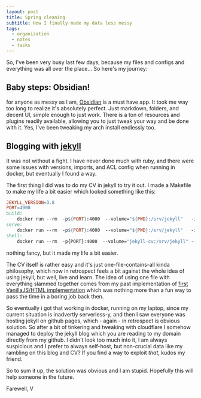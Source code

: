 ```yaml
---
layout: post
title: Spring cleaning
subtitle: How I finally made my data less messy
tags:
  - organization
  - notes
  - tasks
---
```

So, I've been very busy last few days, because my files and configs and everything was all over the place... So here's my journey:

## Baby steps: Obsidian!

for anyone as messy as I am, [Obsidian](https://obsidian.md/) is a must have app. It took me way too long to realize it's absolutely perfect. Just markdown, folders, and decent UI, simple enough to just work. There is a ton of resources and plugins readily available, allowing you to just tweak your way and be done with it. Yes, I've been tweaking my arch install endlessly too.

## Blogging with [jekyll](https://jekyllrb.com/)

It was not without a fight. I have never done much with ruby, and there were some issues with versions, imports, and ACL config when running in docker, but eventually I found a way.

The first thing I did was to do my CV in jekyll to try it out. I made a Makefile to make my life a bit easier which looked something like this:
```makefile
JEKYLL_VERSION=3.8
PORT=4000
build:
	docker run --rm  -p${PORT}:4000  --volume="${PWD}:/srv/jekyll"   -it jekyll/jekyll:${JEKYLL_VERSION}   jekyll build
serve:
	docker run --rm  -p${PORT}:4000  --volume="${PWD}:/srv/jekyll"   -it jekyll/jekyll:${JEKYLL_VERSION}   jekyll serve
shell:
	docker run --rm  -p{PORT}:4000  --volume="jekyll-cv:/srv/jekyll" --volume="${PWD}:/srv/old"   -it jekyll/jekyll:${JEKYLL_VERSION}  sh 
```
nothing fancy, but it made my life a bit easier.

The CV itself is rather easy and it's just one-file-contains-all kinda philosophy, which now in retrospect feels a bit against the whole idea of using jekyll, but well, live and learn. 
The idea of using one file with everything slammed together comes from my past implementation of [first VanillaJS/HTML implementation](https://github.com/vstkl/cv) which was nothing more than a fun way to pass the time in a boring job back then. 

So eventually i got that working in docker, running on my laptop, since my current situation is inadvertly serverless-y, and then I saw everyone was hosting jekyll on github pages, which - again - in retrospect is obvious solution. So after a bit of tinkering and tweaking with cloudflare I somehow managed to deploy the jekyll blog which you are reading to my domain directly from my github. I didn't look too much into it, I am always suspicious and I prefer to always self-host, but non-crucial data like my rambling on this blog and CV? If you find a way to exploit *that*, kudos my friend.

So to sum it up, the solution was obvious and I am stupid. Hopefully this will help someone in the future.

Farewell, V

